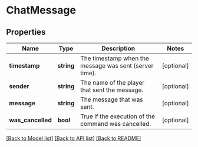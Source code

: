# ChatMessage

## Properties
Name | Type | Description | Notes
------------ | ------------- | ------------- | -------------
**timestamp** | **string** | The timestamp when the message was sent (server time). | [optional] 
**sender** | **string** | The name of the player that sent the message. | [optional] 
**message** | **string** | The message that was sent. | [optional] 
**was_cancelled** | **bool** | True if the execution of the command was cancelled. | [optional] 

[[Back to Model list]](../README.md#documentation-for-models) [[Back to API list]](../README.md#documentation-for-api-endpoints) [[Back to README]](../README.md)


